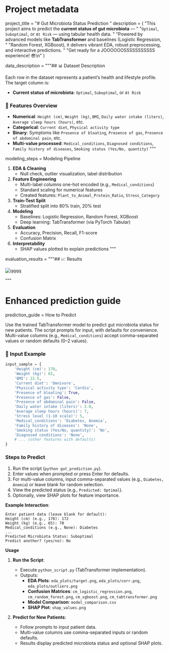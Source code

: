 # Project metadata
project_title = "# Gut Microbiota Status Prediction "
description = (
    "This project aims to predict the **current status of gut microbiota** — "
    "`Optimal`, `Suboptimal`, or `At Risk` — using tabular health data. "
    "Powered by advanced models like **TabTransformer** and baselines (Logistic Regression, "
    "Random Forest, XGBoost), it delivers vibrant EDA, robust preprocessing, and interactive predictions. "
    "Get ready for a JOOOOOOSSSSSSSSSSS experience! 😎\n"
)

data_description = """## 📊 Dataset Description

Each row in the dataset represents a patient’s health and lifestyle profile.
The target column is:
- **Current status of microbiota**: `Optimal`, `Suboptimal`, or `At Risk`

### 🔢 Features Overview
- **Numerical**: `Height (cm)`, `Weight (kg)`, `BMI`, `Daily water intake (liters)`, `Average sleep hours (hours)`, etc.
- **Categorical**: `Current diet`, `Physical activity type`
- **Binary**: Symptoms like `Presence of bloating`, `Presence of gas`, `Presence of abdominal pain`, etc.
- **Multi-value processed**: `Medical_conditions`, `Diagnosed conditions`, `Family history of diseases`, `Smoking status (Yes/No, quantity)`
"""

modeling_steps = Modeling Pipeline

1. **EDA & Cleaning**
   - Null check, outlier visualization, label distribution
2. **Feature Engineering**
   - Multi-label columns one-hot encoded (e.g., `Medical_conditions`)
   - Standard scaling for numerical features
   - Created features: `Plant_to_Animal_Protein_Ratio`, `Stress_Category`
3. **Train-Test Split**
   - Stratified split into 80% train, 20% test
4. **Modeling**
   - Baselines: Logistic Regression, Random Forest, XGBoost
   - Deep learning: TabTransformer (via PyTorch Tabular)
5. **Evaluation**
   - Accuracy, Precision, Recall, F1-score
   - Confusion Matrix
6. **Interpretability**
   - SHAP values plotted to explain predictions
"""

evaluation_results = """## 📈 Results




![qqqq](https://github.com/user-attachments/assets/d2f8bd97-cb3f-4067-9db3-6c1c8f9c41d6)

"""

# Enhanced prediction guide
prediction_guide = How to Predict

Use the trained TabTransformer model to predict gut microbiota status for new patients. The script prompts for input, with defaults for convenience. Multi-value columns (e.g., `Medical_conditions`) accept comma-separated values or random defaults (0–2 values).

### 🧾 Input Example

```python
input_sample = {
    'Height (cm)': 170,
    'Weight (kg)': 65,
    'BMI': 22.5,
    'Current diet': 'Omnivore',
    'Physical activity type': 'Cardio',
    'Presence of bloating': True,
    'Presence of gas': False,
    'Presence of abdominal pain': False,
    'Daily water intake (liters)': 2.0,
    'Average sleep hours (hours)': 7,
    'Stress level (1-10 scale)': 5,
    'Medical_conditions': 'Diabetes, Anemia',
    'Family history of diseases': 'None',
    'Smoking status (Yes/No, quantity)': 'No',
    'Diagnosed conditions': 'None',
    # ... (other features with defaults)
}
```

### Steps to Predict
1. Run the script (`python gut_prediction.py`).
2. Enter values when prompted or press Enter for defaults.
3. For multi-value columns, input comma-separated values (e.g., `Diabetes, Anemia`) or leave blank for random selection.
4. View the predicted status (e.g., `Predicted: Optimal`).
5. Optionally, view SHAP plots for feature importance.

**Example Interaction**:
```
Enter patient data (leave blank for default):
Height (cm) (e.g., 170): 172
Weight (kg) (e.g., 65): 70
Medical_conditions (e.g., None): Diabetes
...
Predicted Microbiota Status: Suboptimal
Predict another? (yes/no): No
```


**Usage**

1. **Run the Script**:
   - Execute `python_script.py` (TabTransformer implementation).
   - Outputs:
     - **EDA Plots**: `eda_plots/target.png`, `eda_plots/corr.png`, `eda_plots/outliers.png`
     - **Confusion Matrices**: `cm_logistic_regression.png`, `cm_random_forest.png`, `cm_xgboost.png`, `cm_tabtransformer.png`
     - **Model Comparison**: `model_comparison.csv`
     - **SHAP Plot**: `shap_values.png`

2. **Predict for New Patients**:
   - Follow prompts to input patient data.
   - Multi-value columns use comma-separated inputs or random defaults.
   - Results display predicted microbiota status and optional SHAP plots.





